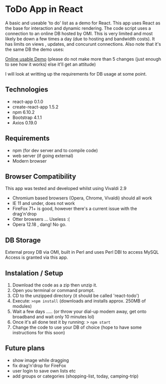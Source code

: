 # ToDo App in React
A basic and useable 'to do' list as a demo for React.
This app uses React as the base for interaction and dynamic rendering.
The code script uses a connection to an online DB hosted by OMI. This is very limited and most likely be down a few times a day (due to hosting and bandwidth costs). It has limits on views , updates, and concurunt connections. Also note that it's the same DB the demo uses:

[Online usable Demo](https://omi.nz/react_todo/)
(please do not make more than 5 changes (just enough to see how it works) else it'll get an attitude)

I will look at writting up the requirements for DB usage at some point.

## Technologies
- react-app 0.1.0
- create-react-app 1.5.2
- npm 6.10.2
- Bootstrap 4.1.1
- Axios 0.19.0

## Requirements
- npm (for dev server and to compile code)
- web server (if going external)
- Modern browser

## Browser Compatibility
This app was tested and developed whilst using Vivaldi 2.9
- Chromium based browsers (Opera, Chrome, Vivaldi) should all work
- IE 11 and under, does not work
- FireFox 71+ is good, however there's a current issue with the drag'n'drop
- Otter browsers ... Useless :(
- Opera 12.18 , dang! No go.

## DB Storage
External proxy DB via OMI, built in Perl and uses Perl DBI to access MySQL
Access is granted via this app.

## Instalation / Setup
1. Download the code as a zip then unzip it.
2. Open you terminal or command prompt.
3. CD to the unzipped directory (it should be called 'react-todo')
4. Execute: `>npm install` (downloads and installs approx. 250MB of modules)
5. Wait a few days ..... (or throw your dial-up modem away, get onto broadband and wait only 10 minutes lol) 
6. Once it's all done test it by running: > `npm start`
7. Change the code to use your DB of choice (hope to have some instructions for this soon)

## Future plans
- show image while dragging
- fix drag'n'drop for FireFox
- user login to save own lists etc
- add groups or categories (shopping-list, today, camping-trip)


